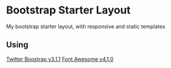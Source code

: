 Bootstrap Starter Layout
=============

My bootstrap starter layout, with responsive and static templates


Using
-----------

[Twitter Boostrap v3.1.1](http://getbootstrap.com/)
[Font Awesome v4.1.0](http://fortawesome.github.io/Font-Awesome/)


